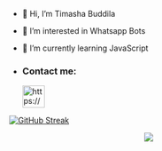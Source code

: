 - 👋 Hi, I’m Timasha Buddila
- 👀 I’m interested in Whatsapp Bots
- 🌱 I’m currently learning JavaScript

- <h3 align="left">Contact me:</h3><p>   <a href="https://wa.me/94715264791" target="blank"><img align="center" src="https://telegra.ph/file/664e97adff61431a45bd5.png" alt="https://wa.me/94715264791" height="40" width="40" /></a>
</p>

[![GitHub Streak](http://github-readme-streak-stats.herokuapp.com?user=Timasha&date_format=%5BY%20%5DM%20j)](https://git.io/streak-stats)

 <p align="center"> <a href="https://github.com/sanuwaofficial"><img src="https://github-profile-trophy.vercel.app/?username=Timasha01Buddila&no-bg=true&no-frame=false&theme=algolia"></a></p>

<!---
Timasha01Buddila/Timasha01Buddila is a ✨ special ✨ repository because its `README.md` (this file) appears on your GitHub profile.
You can click the Preview link to take a look at your changes.
--->

